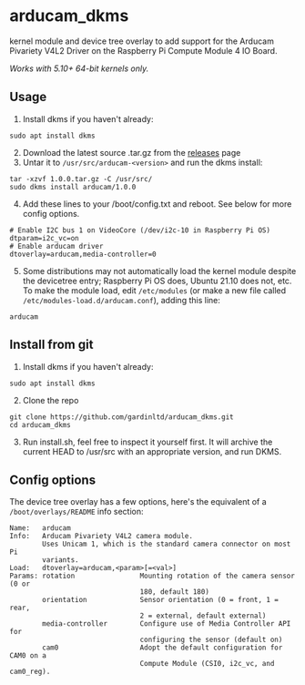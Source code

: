 # arducam_dkms

kernel module and device tree overlay to add support for the Arducam Pivariety V4L2 Driver on the Raspberry Pi Compute Module 4 IO Board.

*Works with 5.10+ 64-bit kernels only.*

## Usage
1. Install dkms if you haven't already:
```
sudo apt install dkms
```
2. Download the latest source .tar.gz from the [releases](https://github.com/gardinltd/arducam_dkms/releases/) page
3. Untar it to `/usr/src/arducam-<version>` and run the dkms install:
```
tar -xzvf 1.0.0.tar.gz -C /usr/src/
sudo dkms install arducam/1.0.0
```
4. Add these lines to your /boot/config.txt and reboot.
   See below for more config options.
```
# Enable I2C bus 1 on VideoCore (/dev/i2c-10 in Raspberry Pi OS)
dtparam=i2c_vc=on
# Enable arducam driver
dtoverlay=arducam,media-controller=0
```
5. Some distributions may not automatically load the kernel module despite the devicetree entry; Raspberry Pi OS does, Ubuntu 21.10 does not, etc. 
   To make the module load, edit `/etc/modules` (or make a new file called `/etc/modules-load.d/arducam.conf`), adding this line:
```
arducam
```

## Install from git
1. Install dkms if you haven't already:
```
sudo apt install dkms
```
2. Clone the repo
```
git clone https://github.com/gardinltd/arducam_dkms.git
cd arducam_dkms
```
3. Run install.sh, feel free to inspect it yourself first. It will archive the current HEAD to /usr/src with an appropriate version, and run DKMS.


## Config options
The device tree overlay has a few options, here's the equivalent of a `/boot/overlays/README` info section:

```
Name:   arducam
Info:   Arducam Pivariety V4L2 camera module.
        Uses Unicam 1, which is the standard camera connector on most Pi
        variants.
Load:   dtoverlay=arducam,<param>[=<val>]
Params: rotation                Mounting rotation of the camera sensor (0 or
                                180, default 180)
        orientation             Sensor orientation (0 = front, 1 = rear,
                                2 = external, default external)
        media-controller        Configure use of Media Controller API for
                                configuring the sensor (default on)
        cam0                    Adopt the default configuration for CAM0 on a
                                Compute Module (CSI0, i2c_vc, and cam0_reg).
```